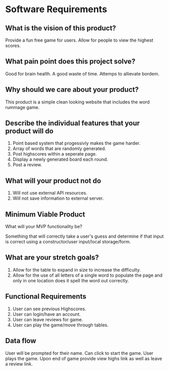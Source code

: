 # Software Requirements

## What is the vision of this product?

Provide a fun free game for users. Allow for people to view the highest scores.

## What pain point does this project solve?

Good for brain health. A good waste of time. Attemps to allievate bordem.

## Why should we care about your product?

This product is a simple clean looking website that includes the word rummage game.

## Describe the individual features that your product will do

1. Point based system that progessivly makes the game harder.
2. Array of words that are randomly generated.
3. Post highscores within a seperate page.
4. Display a newly generated board each round.
5. Post a review.

## What will your product not do

1. Will not use external API resources.
2. Will not save information to external server.

## Minimum Viable Product

What will your MVP functionality be?

Something that will correctly take a user's guess and determine if that input is correct using a constructor/user input/local storage/form.

## What are your stretch goals?

1. Allow for the table to expand in size to increase the difficulty.
2. Allow for the use of all letters of a single word to populate the page and only in one location does it spell the word out correctly.

## Functional Requirements

1. User can see previous Highscores.
2. User can login/have an account.
3. User can leave reviews for game.
4. User can play the game/move through tables.

## Data flow

User will be prompted for their name. Can click to start the game. User plays the game. Upon end of game provide view highs link as well as leave a review link.
